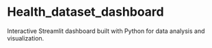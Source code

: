 # Health_dataset_dashboard
Interactive Streamlit dashboard built with Python for data analysis and visualization.

